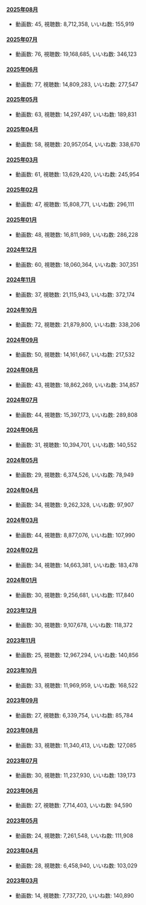#### [2025年08月](videos/202508 "wikilink")

-   動画数: 45, 視聴数: 8,712,358, いいね数: 155,919

#### [2025年07月](videos/202507 "wikilink")

-   動画数: 76, 視聴数: 19,168,685, いいね数: 346,123

#### [2025年06月](videos/202506 "wikilink")

-   動画数: 77, 視聴数: 14,809,283, いいね数: 277,547

#### [2025年05月](videos/202505 "wikilink")

-   動画数: 63, 視聴数: 14,297,497, いいね数: 189,831

#### [2025年04月](videos/202504 "wikilink")

-   動画数: 58, 視聴数: 20,957,054, いいね数: 338,670

#### [2025年03月](videos/202503 "wikilink")

-   動画数: 61, 視聴数: 13,629,420, いいね数: 245,954

#### [2025年02月](videos/202502 "wikilink")

-   動画数: 47, 視聴数: 15,808,771, いいね数: 296,111

#### [2025年01月](videos/202501 "wikilink")

-   動画数: 48, 視聴数: 16,811,989, いいね数: 286,228

#### [2024年12月](videos/202412 "wikilink")

-   動画数: 60, 視聴数: 18,060,364, いいね数: 307,351

#### [2024年11月](videos/202411 "wikilink")

-   動画数: 37, 視聴数: 21,115,943, いいね数: 372,174

#### [2024年10月](videos/202410 "wikilink")

-   動画数: 72, 視聴数: 21,879,800, いいね数: 338,206

#### [2024年09月](videos/202409 "wikilink")

-   動画数: 50, 視聴数: 14,161,667, いいね数: 217,532

#### [2024年08月](videos/202408 "wikilink")

-   動画数: 43, 視聴数: 18,862,269, いいね数: 314,857

#### [2024年07月](videos/202407 "wikilink")

-   動画数: 44, 視聴数: 15,397,173, いいね数: 289,808

#### [2024年06月](videos/202406 "wikilink")

-   動画数: 31, 視聴数: 10,394,701, いいね数: 140,552

#### [2024年05月](videos/202405 "wikilink")

-   動画数: 29, 視聴数: 6,374,526, いいね数: 78,949

#### [2024年04月](videos/202404 "wikilink")

-   動画数: 34, 視聴数: 9,262,328, いいね数: 97,907

#### [2024年03月](videos/202403 "wikilink")

-   動画数: 44, 視聴数: 8,877,076, いいね数: 107,990

#### [2024年02月](videos/202402 "wikilink")

-   動画数: 34, 視聴数: 14,663,381, いいね数: 183,478

#### [2024年01月](videos/202401 "wikilink")

-   動画数: 30, 視聴数: 9,256,681, いいね数: 117,840

#### [2023年12月](videos/202312 "wikilink")

-   動画数: 30, 視聴数: 9,107,678, いいね数: 118,372

#### [2023年11月](videos/202311 "wikilink")

-   動画数: 25, 視聴数: 12,967,294, いいね数: 140,856

#### [2023年10月](videos/202310 "wikilink")

-   動画数: 33, 視聴数: 11,969,959, いいね数: 168,522

#### [2023年09月](videos/202309 "wikilink")

-   動画数: 27, 視聴数: 6,339,754, いいね数: 85,784

#### [2023年08月](videos/202308 "wikilink")

-   動画数: 33, 視聴数: 11,340,413, いいね数: 127,085

#### [2023年07月](videos/202307 "wikilink")

-   動画数: 30, 視聴数: 11,237,930, いいね数: 139,173

#### [2023年06月](videos/202306 "wikilink")

-   動画数: 27, 視聴数: 7,714,403, いいね数: 94,590

#### [2023年05月](videos/202305 "wikilink")

-   動画数: 24, 視聴数: 7,261,548, いいね数: 111,908

#### [2023年04月](videos/202304 "wikilink")

-   動画数: 28, 視聴数: 6,458,940, いいね数: 103,029

#### [2023年03月](videos/202303 "wikilink")

-   動画数: 14, 視聴数: 7,737,720, いいね数: 140,890

